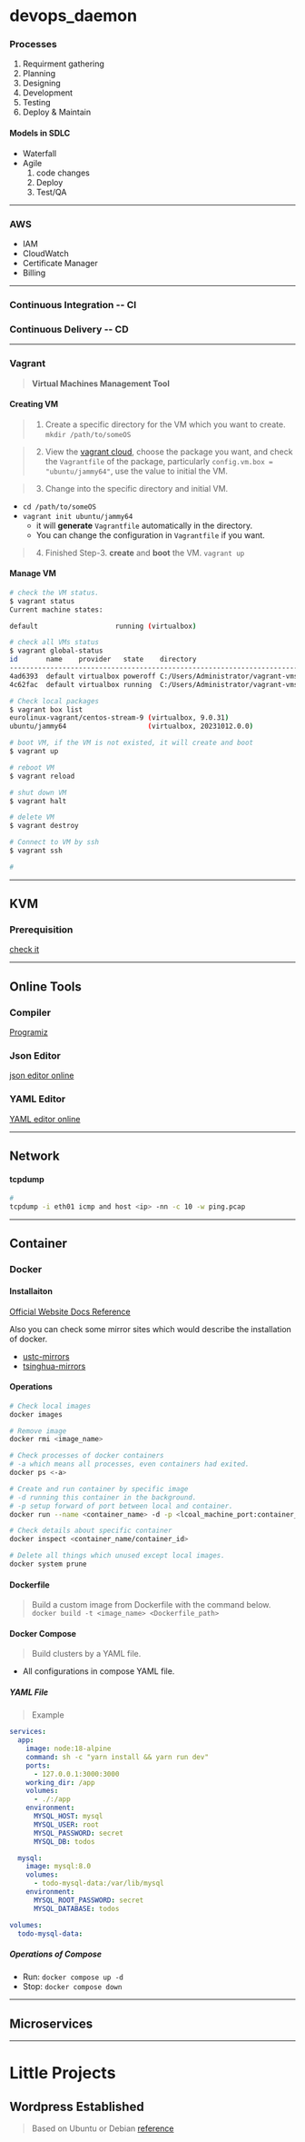 # devops_daemon

### Processes
1. Requirment gathering
2. Planning
3. Designing
4. Development
5. Testing
6. Deploy & Maintain

#### Models in SDLC
- Waterfall
- Agile
	1. code changes
	2. Deploy
	3. Test/QA


---

### AWS
- IAM
- CloudWatch
- Certificate Manager
- Billing

---

### Continuous Integration -- CI

### Continuous Delivery -- CD

---

### Vagrant
> **Virtual Machines Management Tool**




#### Creating VM
> 1. Create a specific directory for the VM which you want to create.
`mkdir /path/to/someOS`

> 2. View the [vagrant cloud](https://app.vagrantup.com/boxes/search), choose the package you want, and check the `Vagrantfile` of the package, particularly `config.vm.box = "ubuntu/jammy64"`, use the value to initial the VM. 

> 3. Change into the specific directory and initial VM. 
- `cd /path/to/someOS`
- `vagrant init ubuntu/jammy64`
	- it will **generate** `Vagrantfile` automatically in the directory.
	- You can change the configuration in `Vagrantfile` if you want.

> 4. Finished Step-3. **create** and **boot** the VM.
`vagrant up`


#### Manage VM
```bash
# check the VM status.
$ vagrant status
Current machine states:

default                   running (virtualbox)

# check all VMs status
$ vagrant global-status
id       name    provider   state    directory
-------------------------------------------------------------------------------
4ad6393  default virtualbox poweroff C:/Users/Administrator/vagrant-vms/centos
4c62fac  default virtualbox running  C:/Users/Administrator/vagrant-vms/ubuntu

# Check local packages
$ vagrant box list
eurolinux-vagrant/centos-stream-9 (virtualbox, 9.0.31)
ubuntu/jammy64                    (virtualbox, 20231012.0.0)

# boot VM, if the VM is not existed, it will create and boot
$ vagrant up

# reboot VM
$ vagrant reload

# shut down VM
$ vagrant halt

# delete VM
$ vagrant destroy

# Connect to VM by ssh
$ vagrant ssh

#
```
---
 
## KVM

### Prerequisition
[check it](https://christitus.com/vm-setup-in-linux/)

---

## Online Tools
### Compiler
[Programiz](https://www.programiz.com/python-programming/online-compiler/)

### Json Editor
[json editor online](https://jsoneditoronline.org/#left=local.nadupu&right=local.jagilu)

### YAML Editor
[YAML editor online](https://codebeautify.org/yaml-editor-online)


---

## Network

#### tcpdump

```bash
# 
tcpdump -i eth01 icmp and host <ip> -nn -c 10 -w ping.pcap
```

---

## Container

### Docker

#### Installaiton

[Official Website Docs Reference](https://docs.docker.com/engine/install/)

Also you can check some mirror sites which would describe the installation of docker.
- [ustc-mirrors](https://mirrors.ustc.edu.cn/help/docker-ce.html) 
- [tsinghua-mirrors](https://mirrors.tuna.tsinghua.edu.cn/help/docker-ce/)

#### Operations
```bash
# Check local images
docker images

# Remove image
docker rmi <image_name>

# Check processes of docker containers
# -a which means all processes, even containers had exited.
docker ps <-a>

# Create and run container by specific image
# -d running this container in the background.
# -p setup forward of port between local and container.
docker run --name <container_name> -d -p <lcoal_machine_port:container_port> <image_name>

# Check details about specific container
docker inspect <container_name/container_id>

# Delete all things which unused except local images.
docker system prune

```

#### Dockerfile
> Build a custom image from Dockerfile with the command below.
`docker build -t <image_name> <Dockerfile_path>`


#### Docker Compose
> Build clusters by a YAML file.
- All configurations in compose YAML file.

##### YAML File
> Example
```yaml
services:
  app:
    image: node:18-alpine
    command: sh -c "yarn install && yarn run dev"
    ports:
      - 127.0.0.1:3000:3000
    working_dir: /app
    volumes:
      - ./:/app
    environment:
      MYSQL_HOST: mysql
      MYSQL_USER: root
      MYSQL_PASSWORD: secret
      MYSQL_DB: todos

  mysql:
    image: mysql:8.0
    volumes:
      - todo-mysql-data:/var/lib/mysql
    environment:
      MYSQL_ROOT_PASSWORD: secret
      MYSQL_DATABASE: todos

volumes:
  todo-mysql-data:
```

##### Operations of Compose
- Run: `docker compose up -d`
- Stop: `docker compose down`



---

## Microservices












---

# Little Projects

## Wordpress Established

> Based on Ubuntu or Debian
[reference](https://ubuntu.com/tutorials/install-and-configure-wordpress#1-overview)

